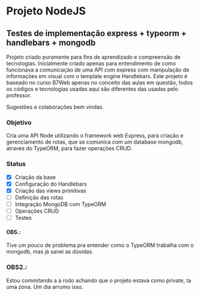# Projeto NodeJS
## Testes de implementação express + typeorm + handlebars + mongodb

<p> Projeto criado puramente para fins de aprendizado e compreensão de tecnologias. Inicialmente criado apenas para entendimento de como funcionava a comunicação de uma API com express com manipulação de informações em visual com o template engine Handlebars. Este projeto é baseado no curso B7Web apenas no conceito das aulas em questão, todos os códigos e tecnologias usadas aqui são diferentes das usadas pelo professor. </p>

<p> Sugestões e colaborações bem vindas. </p>

### Objetivo
<p> Cria uma API Node utilizando o framework web Express, para criação e gerenciamento de rotas, que se comunica com um database mongodb, atraves do TypeORM, para fazer operações CRUD. </p>

### Status

 - [x] Criação da base
 - [x] Configuração do Handlebars
 - [x] Criação das views primitivas
 - [ ] Definição das rotas
 - [ ] Integração MongoDB com TypeORM
 - [ ] Operações CRUD
 - [ ] Testes

#### OBS.:
<p> Tive um pouco de problema pra entender como o TypeORM trabalha com o mongodb, mas já sanei as dúvidas. </p>

### OBS2.:
<p> Estou commitando a a rodo achando que o projeto estava como private, ta uma zona. Um dia arrumo isso. </p>